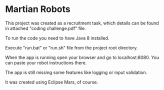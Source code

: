 # Martian Robots

This project was created as a recruitment task, which details can be found in attached "coding challenge.pdf" file.

To run the code you need to have Java 8 installed. 

Execute "run.bat" or "run.sh" file from the project root directory.

When the app is running open your browser and go to localhost:8080. You can paste your robot instructions there.

The app is still missing some features like logging or input validation.

It was created using Eclipse Mars, of course.
